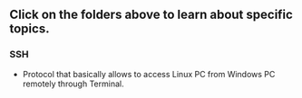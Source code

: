 ## Click on the folders above to learn about specific topics.<br>
### SSH
- Protocol that basically allows to access Linux PC from Windows PC remotely through Terminal. 
